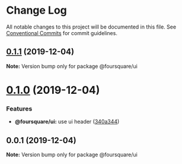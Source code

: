 # Change Log

All notable changes to this project will be documented in this file.
See [Conventional Commits](https://conventionalcommits.org) for commit guidelines.

## [0.1.1](https://github.com/PengyuanZhao/demo-lerna/compare/@foursquare/ui@0.1.0...@foursquare/ui@0.1.1) (2019-12-04)

**Note:** Version bump only for package @foursquare/ui





# [0.1.0](https://github.com/PengyuanZhao/demo-lerna/compare/@foursquare/ui@0.0.1...@foursquare/ui@0.1.0) (2019-12-04)


### Features

* **@foursquare/ui:** use ui header ([340a344](https://github.com/PengyuanZhao/demo-lerna/commit/340a344))





## 0.0.1 (2019-12-04)

**Note:** Version bump only for package @foursquare/ui
